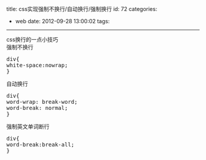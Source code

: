 title: css实现强制不换行/自动换行/强制换行
id: 72
categories:
  - web
date: 2012-09-28 13:00:02
tags:
---

css换行的一点小技巧
</br> 强制不换行
</br>
<pre config="brush:css;toolbar:false;">
div{
white-space:nowrap;
}
</pre>

自动换行
</br>
<pre config="brush:css;toolbar:false;">
div{
word-wrap: break-word;
word-break: normal;
}
</pre>

强制英文单词断行
</br>
<pre config="brush:css;toolbar:false;">
div{
word-break:break-all;
}
</pre>